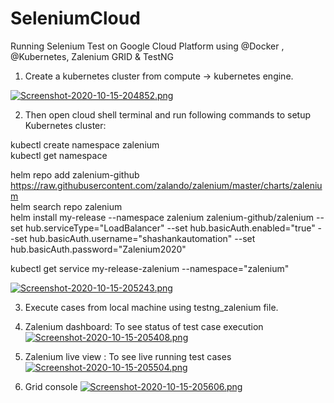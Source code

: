 # SeleniumCloud
Running Selenium Test on Google Cloud Platform using @Docker , @Kubernetes, Zalenium GRID &amp; TestNG

1. Create a kubernetes cluster from compute -> kubernetes engine.

[![Screenshot-2020-10-15-204852.png](https://i.postimg.cc/R0k2JqPX/Screenshot-2020-10-15-204852.png)](https://postimg.cc/CZ4cWMpq)

2. Then open cloud shell terminal and run following commands  to setup Kubernetes cluster:

kubectl create namespace zalenium <br>
kubectl get namespace

helm repo add zalenium-github https://raw.githubusercontent.com/zalando/zalenium/master/charts/zalenium <br>
helm search repo zalenium <br>
helm install my-release --namespace zalenium zalenium-github/zalenium --set hub.serviceType="LoadBalancer" --set hub.basicAuth.enabled="true" --set hub.basicAuth.username="shashankautomation" --set hub.basicAuth.password="Zalenium2020" <br>

kubectl get service my-release-zalenium --namespace="zalenium" <br>

[![Screenshot-2020-10-15-205243.png](https://i.postimg.cc/4dv2KPHx/Screenshot-2020-10-15-205243.png)](https://postimg.cc/sQX4qpJk)

3. Execute cases from local machine using testng_zalenium file.

4. Zalenium dashboard: To see status of test case execution
[![Screenshot-2020-10-15-205408.png](https://i.postimg.cc/gcDBmMPM/Screenshot-2020-10-15-205408.png)](https://postimg.cc/V5JFFWvM)

5. Zalenium live view : To see live running test cases
[![Screenshot-2020-10-15-205504.png](https://i.postimg.cc/4NywZsPd/Screenshot-2020-10-15-205504.png)](https://postimg.cc/ykq0yqw4)

6. Grid console 
[![Screenshot-2020-10-15-205606.png](https://i.postimg.cc/V65Wqc6v/Screenshot-2020-10-15-205606.png)](https://postimg.cc/JDVX8vjC)
